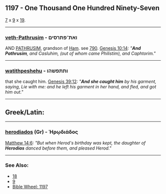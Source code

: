 ## 1197 - One Thousand One Hundred Ninety-Seven
[7](7) x [9](9) x [19](19).

---

### [veth-Pathrusim](/keys/VATh-PThRSIM) - ואת־פתרסים
AND [PATHRUSIM](/keys/PThRSIM), grandson of [Ham](/keys/ChM). see [790](790). [Genesis 10:14](http://biblehub.com/genesis/10-14.htm): *"**And Pathrusim**, and Casluhim, (out of whom came Philistim), and Caphtorim."*

---

### [watithpeshehu](/keys/VThThPShHV) - ותתפשהו
that she caught him. [Genesis 39:12](https://biblehub.com/genesis/39-12.htm): *"**And she caught him** by his garment, saying, Lie with me: and he left his garment in her hand, and fled, and got him out."*

---

## Greek/Latin:

---

### [herodiados](/greek?word=hrOdiados) (Gr) - Ἡρῳδιάδος
[Matthew 14:6](https://biblehub.com/matthew/14-6.htm): *"But when Herod's birthday was kept, the daughter of **Herodias** danced before them, and pleased Herod."*

---

### See Also:

- [18](18)
- [9](9)
- [Bible Wheel: 1197](https://www.biblewheel.com//GR/GR_Database.php?SearchBy_Gematria=1197)
